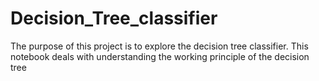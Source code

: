 # Decision_Tree_classifier
The purpose of this project is to explore the decision tree classifier. This notebook deals with understanding  the working principle of the decision tree
